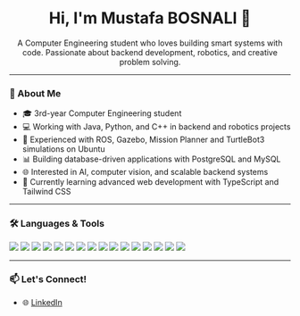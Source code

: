 <h1 align="center">Hi, I'm Mustafa BOSNALI 👋</h1>

<p align="center">
  A Computer Engineering student who loves building smart systems with code.  
  Passionate about backend development, robotics, and creative problem solving.  
</p>

---

### 🚀 About Me
- 🎓 3rd-year Computer Engineering student  
- 💻 Working with Java, Python, and C++ in backend and robotics projects  
- 🤖 Experienced with ROS, Gazebo, Mission Planner and TurtleBot3 simulations on Ubuntu  
- 📊 Building database-driven applications with PostgreSQL and MySQL  
- 🌐 Interested in AI, computer vision, and scalable backend systems  
- 🌱 Currently learning advanced web development with TypeScript and Tailwind CSS  

---

### 🛠 Languages & Tools

<p align="left">
  <img src="https://img.shields.io/badge/Java-%23ED8B00.svg?style=flat&logo=java&logoColor=white" />
  <img src="https://img.shields.io/badge/Python-3670A0?style=flat&logo=python&logoColor=white" />
  <img src="https://img.shields.io/badge/C++-00599C?style=flat&logo=c%2B%2B&logoColor=white" />
  <img src="https://img.shields.io/badge/TypeScript-3178C6?style=flat&logo=typescript&logoColor=white" />
  <img src="https://img.shields.io/badge/Tailwind_CSS-38B2AC?style=flat&logo=tailwind-css&logoColor=white" />
  <img src="https://img.shields.io/badge/HTML5-E34F26?style=flat&logo=html5&logoColor=white" />
  <img src="https://img.shields.io/badge/CSS3-1572B6?style=flat&logo=css3&logoColor=white" />
  <img src="https://img.shields.io/badge/JavaScript-F7DF1E?style=flat&logo=javascript&logoColor=black" />
  <img src="https://img.shields.io/badge/Spring_Boot-6DB33F?style=flat&logo=spring-boot&logoColor=white" />
  <img src="https://img.shields.io/badge/PostgreSQL-316192?style=flat&logo=postgresql&logoColor=white" />
  <img src="https://img.shields.io/badge/MySQL-4479A1?style=flat&logo=mysql&logoColor=white" />
  <img src="https://img.shields.io/badge/ROS2-22314E?style=flat&logo=ros&logoColor=white" />
  <img src="https://img.shields.io/badge/Gazebo-3C3C3C?style=flat&logo=gazebo&logoColor=white" />
  <img src="https://img.shields.io/badge/Ubuntu-E95420?style=flat&logo=ubuntu&logoColor=white" />
  <img src="https://img.shields.io/badge/Git-F05032?style=flat&logo=git&logoColor=white" />
  <img src="https://img.shields.io/badge/GitHub-181717?style=flat&logo=github&logoColor=white" />
</p>

---

### 📫 Let's Connect!
- 🌐 [LinkedIn](https://www.linkedin.com/in/eesraoncu)
